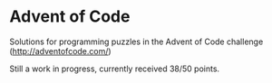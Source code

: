 # Advent of Code
Solutions for programming puzzles in the Advent of Code challenge (http://adventofcode.com/)

Still a work in progress, currently received 38/50 points.
